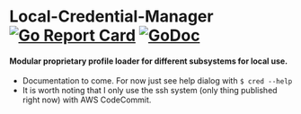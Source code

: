 # Local-Credential-Manager [![Go Report Card](https://goreportcard.com/badge/github.com/GrantEthanEckstein/Local-Credential-Manager)](https://goreportcard.com/report/github.com/GrantEthanEckstein/Local-Credential-Manager) [![GoDoc](https://godoc.org/github.com/GrantEthanEckstein/Local-Credential-Manager?status.svg)](https://godoc.org/github.com/GrantEthanEckstein/Local-Credential-Manager)
#### Modular proprietary profile loader for different subsystems for local use.
- Documentation to come. For now just see help dialog with `$ cred --help`
- It is worth noting that I only use the ssh system (only thing published right now) with AWS CodeCommit. 


